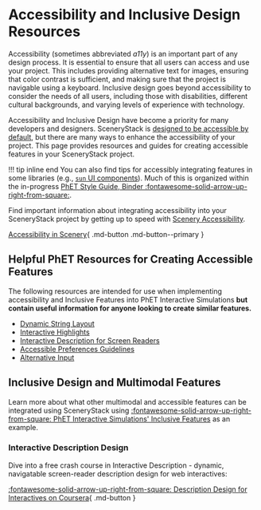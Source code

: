 # Accessibility and Inclusive Design Resources

Accessibility (sometimes abbreviated *a11y*) is an important part of any design process. It is essential to ensure that all users can access and use your project. This includes providing alternative text for images, ensuring that color contrast is sufficient, and making sure that the project is navigable using a keyboard. Inclusive design goes beyond accessibility to consider the needs of all users, including those with disabilities, different cultural backgrounds, and varying levels of experience with technology.

Accessibility and Inclusive Design have become a priority for many developers and designers. SceneryStack is [designed to be accessible by default](../learn/features.md), but there are many ways to enhance the accessibility of your project. This page provides resources and guides for creating accessible features in your SceneryStack project.

!!! tip inline end
    You can also find tips for accessibly integrating features in some libraries (e.g., [`sun` UI components](https://github.com/phetsims/sun/tree/main/doc)). Much of this is organized within the in-progress [PhET Style Guide, Binder :fontawesome-solid-arrow-up-right-from-square:](https://phetsims.github.io/binder/).

Find important information about integrating accessibility into your SceneryStack project by getting up to speed with [Scenery Accessibility](../learn/scenery-accessibility.md).

[Accessibility in Scenery](../learn/scenery-accessibility.md){ .md-button .md-button--primary }

## Helpful PhET Resources for Creating Accessible Features

The following resources are intended for use when implementing accessibility and Inclusive Features into PhET Interactive Simulations **but contain useful information for anyone looking to create similar features.**

<div class="grid cards" markdown>

- [Dynamic String Layout](../info-sync/dynamic-string-layout-quickstart.md)
- [Interactive Highlights](../info-sync/interactive-highlights-quickstart-guide.md)
- [Interactive Description for Screen Readers](../info-sync/interactive-description-technical-guide.md)
- [Accessible Preferences Guidelines](../info-sync/accessible-preferences-quickstart-guide.md)
- [Alternative Input](../info-sync/alternative-input-quickstart-guide.md)

</div>

## Inclusive Design and Multimodal Features

Learn more about what other multimodal and accessible features can be integrated using SceneryStack using [:fontawesome-solid-arrow-up-right-from-square: PhET Interactive Simulations' Inclusive Features](https://phet.colorado.edu/en/inclusive-design/features) as an example.

### Interactive Description Design

Dive into a free crash course in Interactive Description - dynamic, navigatable screen-reader description design for web interactives:

[:fontawesome-solid-arrow-up-right-from-square: Description Design for Interactives on Coursera](https://www.coursera.org/learn/description-design-for-interactive-learning-resources){ .md-button }
